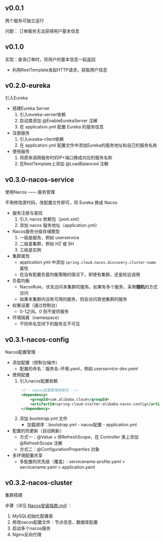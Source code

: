 ## v0.0.1
两个服务可独立运行

问题：
订单服务无法获得用户基本信息

## v0.1.0
实现：查询订单时，将用户的基本信息一起返回

- 利用RestTemplate发起HTTP请求，获取用户信息

## v0.2.0-eureka
引入Eureka

- 搭建Eureka Server
  1. 引入eureka-server依赖
  2. 启动类添加 @EnableEurekaServer 注解
  3. 在 application.yml 配置 Eureka 的服务信息
- 注册服务
  1. 引入eureka-client依赖
  2. 在 application.yml 配置文件中添加Eureka的服务地址和自己的服务名称
- 使用服务
  1. 将原来调用服务时的IP+端口换成对应的服务名称
  2. 在RestTemplate上添加 @LoadBalanced 注解

## v0.3.0-nacos-service
使用Nacos —— 服务管理

不用修改源代码，改配置文件即可，将 Eureka 换成 Nacos

- 服务注册与查找
  1. 引入 nacos 依赖包（pom.xml）
  2. 添加 nacos 服务地址（application.yml）
- Nacos服务分级存储模型
  1. 一级是服务，例如 userservice
  2. 二级是集群，例如 HZ 或 SH
  3. 三级是实例
- 集群属性
  - application.yml 中添加 `spring.cloud.nacos.discovery.cluster-name` 属性
  - 在没有配置负载均衡策略的情况下，即使有集群，还是轮巡调用
- 负载均衡
  - NacosRule，优先访问本集群的服务。如果有多个服务，采用**随机**的方式访问
  - 如果本集群内没有可用的服务，则会访问其他集群的服务
- 权重设置（通过控制台）
  - 0-1之间。0 则不提供服务
- 环境隔离（namespace）
  - 不同命名空间下的服务互不可见

## v0.3.1-nacos-config
Nacos配置管理

- 添加配置（控制台操作）
  - 配置的命名：服务名-环境.yaml，例如 _userservice-dev.yaml_
- 使用配置
  1. 引入nacos配置依赖
    ```xml
        <!-- nacos配置管理依赖包 -->
        <dependency>
            <groupId>com.alibaba.cloud</groupId>
            <artifactId>spring-cloud-starter-alibaba-nacos-config</artifactId>
        </dependency>

  ```
  2. 添加 _bootstrap.yml_ 文件
     - 加载顺序：bootstrap.yml - nacos配置 - application.yml
- 配置的热更新（自动刷新）
  - 方式一：@Value + @RefreshScope，在 Controller 类上添加 @RefreshScope 注解
  - 方式二：@ConfigurationProperties 对象
- 多环境配置共享
  - 多配置的优先级（覆盖）：servicename-profile.yaml > servicename.yaml > application.yaml

## v0.3.2-nacos-cluster
集群搭建

步骤（详见 [Nacos安装指南.md](./Nacos安装指南.md)）：
1. MySQL初始化配置表
2. 修改nacos配置文件：节点信息、数据库配置
3. 启动多个nacos服务
4. Nginx反向代理
